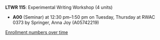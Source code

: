 **LTWR 115**: Experimental Writing Workshop (4 units)

- **A00** (Seminar) at 12:30 pm–1:50 pm on Tuesday, Thursday at RWAC 0373 by Springer, Anna Joy (A05742219)

[Enrollment numbers over time](./LTWR115.tsv)
